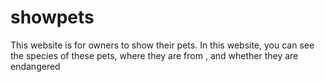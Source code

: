 # showpets
This website is for owners to show their pets.
In this website, you can see the species of these pets, where they are from
, and whether they are endangered
